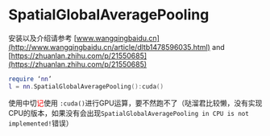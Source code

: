 # SpatialGlobalAveragePooling
安装以及介绍请参考 [www.wangqingbaidu.cn](http://www.wangqingbaidu.cn/article/dltb1478596035.html) and [https://zhuanlan.zhihu.com/p/21550685](https://zhuanlan.zhihu.com/p/21550685) 

``` lua
require ‘nn’
l = nn.SpatialGlobalAveragePooling():cuda()
```

使用中切<font color=red>记</font>使用 `:cuda()`进行GPU运算，要不然跑不了（哒溜君比较懒，没有实现CPU的版本，如果没有会出现`SpatialGlobalAveragePooling in CPU is not implemented!`错误）

